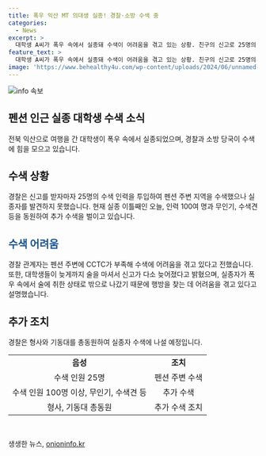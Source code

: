 ```yaml
---
title: 폭우 익산 MT 의대생 실종! 경찰·소방 수색 중
categories:
  - News
excerpt: >
  대학생 A씨가 폭우 속에서 실종돼 수색이 어려움을 겪고 있는 상황. 친구의 신고로 25명의 수색 인력이 투입됐지만 발견되지 않아 100여명의 추가 인력과 무인기, 수색견이 투입됐다. 폐쇄회로 CCTV가 부족해 수색에 어려움을 겪고 있는데, 대학생들이 술을 마셔서 신고가 늦어진 점과 비가 쏟아지는 상황에서 나가 행방을 찾는 어려움을 겪고 있다. 경찰은 형사와 기동대를 동원하여 수색에 나설 예정이다. (총 단어 수: 105)
feature_text: >
  대학생 A씨가 폭우 속에서 실종돼 수색이 어려움을 겪고 있는 상황. 친구의 신고로 25명의 수색 인력이 투입됐지만 발견되지 않아 100여명의 추가 인력과 무인기, 수색견이 투입됐다. 폐쇄회로 CCTV가 부족해 수색에 어려움을 겪고 있는데, 대학생들이 술을 마셔서 신고가 늦어진 점과 비가 쏟아지는 상황에서 나가 행방을 찾는 어려움을 겪고 있다. 경찰은 형사와 기동대를 동원하여 수색에 나설 예정이다. (총 단어 수: 105)
image: 'https://www.behealthy4u.com/wp-content/uploads/2024/06/unnamed-file.png'
---
```


<p><img src="https://www.behealthy4u.com/wp-content/uploads/2024/06/unnamed-file.png" alt="info 속보" /></p>

<h2 data-ke-size="size26">펜션 인근 실종 대학생 수색 소식</h2>

<p data-ke-size="size16">전북 익산으로 여행을 간 대학생이 폭우 속에서 실종되었으며, 경찰과 소방 당국이 수색에 힘을 모으고 있습니다.</p>

<h2>수색 상황</h2>

<p data-ke-size="size16">경찰은 신고를 받자마자 25명의 수색 인력을 투입하여 펜션 주변 지역을 수색했으나 실종자를 발견하지 못했습니다. 현재 실종 이틀째인 오늘, 인력 100여 명과 무인기, 수색견 등을 동원하여 추가 수색을 벌이고 있습니다.</p>

<h2><b><span style="color: #1a5490;">수색 어려움</span></b></h2>

<p data-ke-size="size16">경찰 관계자는 펜션 주변에 CCTC가 부족해 수색에 어려움을 겪고 있다고 전했습니다. 또한, 대학생들이 늦게까지 술을 마셔서 신고가 다소 늦어졌다고 밝혔으며, 실종자가 폭우 속에서 술에 취한 상태로 밖으로 나갔기 때문에 행방을 찾는 데 어려움을 겪고 있다고 설명했습니다.</p>

<h2>추가 조치</h2>

<p data-ke-size="size16">경찰은 형사와 기동대를 총동원하여 실종자 수색에 나설 예정입니다.</p>

<table>
<tbody>
<tr>
<td style="text-align: center; height: 17px;"><b>음성</b></td>
<td style="text-align: center; height: 17px;"><b>조치</b></td>
</tr>
<tr>
<td style="text-align: center; height: 17px;">수색 인원 25명</td>
<td style="text-align: center; height: 17px;">펜션 주변 수색</td>
</tr>
<tr>
<td style="text-align: center; height: 17px;">수색 인원 100명 이상, 무인기, 수색견 등</td>
<td style="text-align: center; height: 17px;">추가 수색</td>
</tr>
<tr>
<td style="text-align: center; height: 17px;">형사, 기동대 총동원</td>
<td style="text-align: center; height: 17px;">추가 수색 조치</td>
</tr>
</tbody>
</table>

<p data-ke-size="size16">&nbsp;</p>
생생한 뉴스, <a href="https://onioninfo.kr" rel="dofollow">onioninfo.kr</a>


